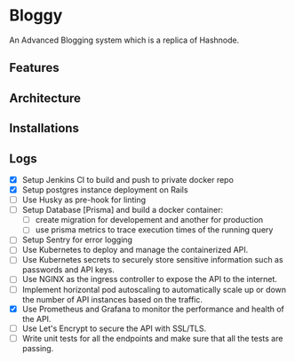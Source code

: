 # Bloggy

An Advanced Blogging system which is a replica of Hashnode.

## Features

## Architecture

## Installations

## Logs

- [x] Setup Jenkins CI to build and push to private docker repo
- [x] Setup postgres instance deployment on Rails
- [ ] Use Husky as pre-hook for linting
- [ ] Setup Database [Prisma] and build a docker container:
  - [ ] create migration for developement and another for production
  - [ ] use prisma metrics to trace execution times of the running query
- [ ] Setup Sentry for error logging
- [ ] Use Kubernetes to deploy and manage the containerized API.
- [ ] Use Kubernetes secrets to securely store sensitive information such as passwords and API keys.
- [ ] Use NGINX as the ingress controller to expose the API to the internet.
- [ ] Implement horizontal pod autoscaling to automatically scale up or down the number of API instances based on the traffic.
- [x] Use Prometheus and Grafana to monitor the performance and health of the API.
- [ ] Use Let's Encrypt to secure the API with SSL/TLS.
- [ ] Write unit tests for all the endpoints and make sure that all the tests are passing.
